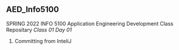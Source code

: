 ## AED_Info5100
SPRING 2022 INFO 5100 
Application Engineering Development Class Repositary
*Class 01 Day 01*
1. Committing from InteliJ